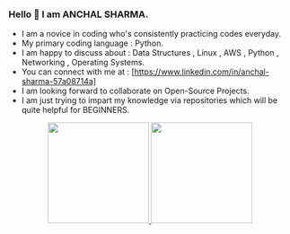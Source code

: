 ### Hello 👋 I am ANCHAL SHARMA.




- I am a novice in coding who's consistently practicing codes everyday.
- My primary coding language : Python.
- I am happy to discuss about : Data Structures , Linux , AWS , Python , Networking , Operating Systems.
- You can connect with me at : [https://www.linkedin.com/in/anchal-sharma-57a08714a]
- I am looking forward to collaborate on Open-Source Projects.
- I am just trying to impart my knowledge via repositories which will be quite helpful for BEGINNERS. 


<p align="center">
<a href="https://github.com/Anchals24">
  <img height="180em" src="https://github-readme-stats-eight-theta.vercel.app/api?username=Anchals24&show_icons=true&theme=algolia&include_all_commits=true&count_private=true"/>
  <img height="180em" src="https://github-readme-stats-eight-theta.vercel.app/api/top-langs/?username=Anchals24&layout=compact&langs_count=8&theme=algolia"/>
</a>
</p>

